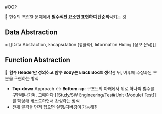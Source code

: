 #OOP

📌 현실의 복잡한 문제에서 **필수적인 요소만 표현하여 단순화**시키는 것 

## Data Abstraction
= [[Data Abstraction, Encapsulation (캡슐화), Information Hiding (정보 은닉)]]

## Function Abstraction
📌 **함수 Header만 정의하고 함수 Body는 Black Box로 생각**한 뒤, 이후에 추상화된 부분을 구현하는 방식
- **Top-down** Approach
	↔ **Bottom-up**: 구조도의 아래에서 위로 하나씩 함수를 구현해나가며, 그때마다 [[Study/SW Engineering/Test#Unit (Module) Test]]를 작성해 테스트하면서 완성하는 방식
- 전체 골격을 먼저 잡으면 실행/디버깅이 가능해짐 